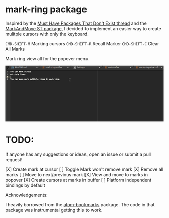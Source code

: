 # mark-ring package

Inspired by the [Must Have Packages That Don't Exist thread](https://discuss.atom.io/t/must-have-packages-that-dont-exist/12665) and the [MarkAndMove ST package](https://github.com/colinta/SublimeMarkAndMove), I decided to implement an easier way to create mulitple cursors with only the keyboard.

`CMD-SHIFT-M` Marking cursors
`CMD-SHIFT-R` Recall Marker
`CMD-SHIFT-C` Clear All Marks

Mark ring view all for the popover menu.

![A screenshot of your mark-ring](https://raw.githubusercontent.com/JHonaker/mark-ring/master/mark-ring.gif)

# TODO:

If anyone has any suggestions or ideas, open an issue or submit a pull request!

[X] Create mark at cursor
    [ ] Toggle Mark won't remove mark
[X] Remove all marks
[ ] Move to next/previous mark
[X] View and move to marks in popover
[X] Create cursors at marks in buffer
[ ] Platform independent bindings by default

Acknowledgements:

I heavily borrowed from the [atom-bookmarks](https://github.com/atom/bookmarks) package. The code in that package was instrumental getting this to work.
